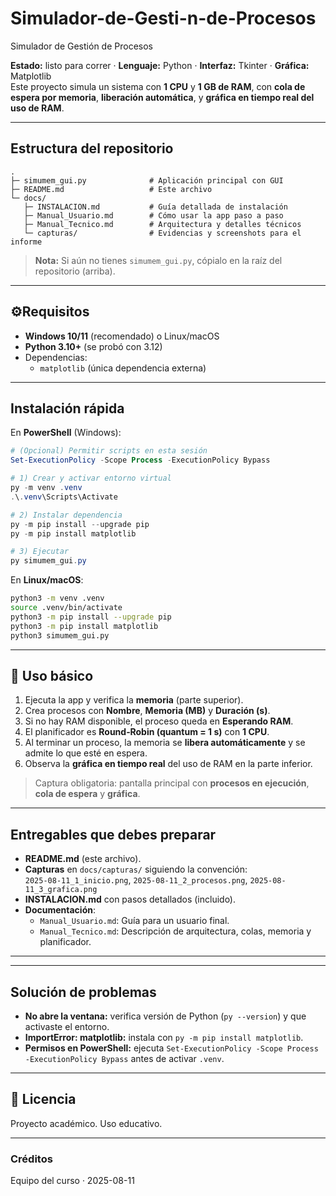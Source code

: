 ﻿# Simulador-de-Gesti-n-de-Procesos

 Simulador de Gestión de Procesos 

**Estado:** listo para correr · **Lenguaje:** Python · **Interfaz:** Tkinter · **Gráfica:** Matplotlib  
Este proyecto simula un sistema con **1 CPU** y **1 GB de RAM**, con **cola de espera por memoria**, **liberación automática**, y **gráfica en tiempo real del uso de RAM**.

---

##  Estructura del repositorio
```
.
├─ simumem_gui.py              # Aplicación principal con GUI
├─ README.md                   # Este archivo
└─ docs/
   ├─ INSTALACION.md           # Guía detallada de instalación
   ├─ Manual_Usuario.md        # Cómo usar la app paso a paso
   ├─ Manual_Tecnico.md        # Arquitectura y detalles técnicos
   └─ capturas/                # Evidencias y screenshots para el informe
```

> **Nota:** Si aún no tienes `simumem_gui.py`, cópialo en la raíz del repositorio (arriba).

---

## ⚙Requisitos
- **Windows 10/11** (recomendado) o Linux/macOS
- **Python 3.10+** (se probó con 3.12)  
- Dependencias:
  - `matplotlib` (única dependencia externa)

---

##  Instalación rápida
En **PowerShell** (Windows):
```powershell
# (Opcional) Permitir scripts en esta sesión
Set-ExecutionPolicy -Scope Process -ExecutionPolicy Bypass

# 1) Crear y activar entorno virtual
py -m venv .venv
.\.venv\Scripts\Activate

# 2) Instalar dependencia
py -m pip install --upgrade pip
py -m pip install matplotlib

# 3) Ejecutar
py simumem_gui.py
```

En **Linux/macOS**:
```bash
python3 -m venv .venv
source .venv/bin/activate
python3 -m pip install --upgrade pip
python3 -m pip install matplotlib
python3 simumem_gui.py
```

---

## 🧪 Uso básico
1. Ejecuta la app y verifica la **memoria** (parte superior).  
2. Crea procesos con **Nombre**, **Memoria (MB)** y **Duración (s)**.  
3. Si no hay RAM disponible, el proceso queda en **Esperando RAM**.  
4. El planificador es **Round‑Robin (quantum = 1 s)** con **1 CPU**.  
5. Al terminar un proceso, la memoria se **libera automáticamente** y se admite lo que esté en espera.  
6. Observa la **gráfica en tiempo real** del uso de RAM en la parte inferior.

> Captura obligatoria: pantalla principal con **procesos en ejecución**, **cola de espera** y **gráfica**.

---

## Entregables que debes preparar
- **README.md** (este archivo).  
- **Capturas** en `docs/capturas/` siguiendo la convención:  
  `2025-08-11_1_inicio.png`, `2025-08-11_2_procesos.png`, `2025-08-11_3_grafica.png`  
- **INSTALACION.md** con pasos detallados (incluido).  
- **Documentación**:
  - `Manual_Usuario.md`: Guía para un usuario final.
  - `Manual_Tecnico.md`: Descripción de arquitectura, colas, memoria y planificador.

---





---

##  Solución de problemas
- **No abre la ventana:** verifica versión de Python (`py --version`) y que activaste el entorno.  
- **ImportError: matplotlib:** instala con `py -m pip install matplotlib`.  
- **Permisos en PowerShell:** ejecuta `Set-ExecutionPolicy -Scope Process -ExecutionPolicy Bypass` antes de activar `.venv`.

---

## 📝 Licencia
Proyecto académico. Uso educativo.

---

### Créditos
Equipo del curso · 2025-08-11

